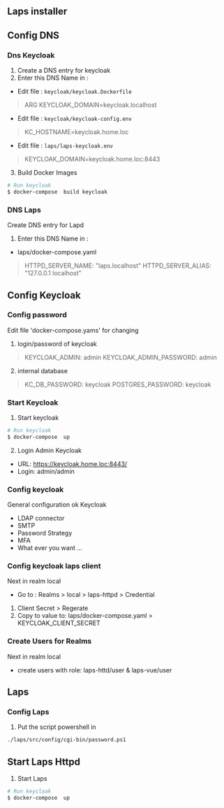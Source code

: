 Laps installer
-------------------

## Config DNS

### Dns Keycloak
1. Create a DNS entry for keycloak
2. Enter this DNS Name in :
* Edit file : `keycloak/keycloak.Dockerfile`
> ARG KEYCLOAK_DOMAIN=keycloak.localhost

* Edit file : `keycloak/keycloak-config.env`
> KC_HOSTNAME=keycloak.home.loc


* Edit file : `laps/laps-keycloak.env`
> KEYCLOAK_DOMAIN=keycloak.home.loc:8443

3. Build Docker Images
```sh
# Run keycloak 
$ docker-compose  build keycloak
```


### DNS Laps
Create DNS entry for Lapd
1. Enter this DNS Name in :
* laps/docker-compose.yaml
> HTTPD_SERVER_NAME: "laps.localhost"
> HTTPD_SERVER_ALIAS: "127.0.0.1 localhost"


## Config Keycloak

### Config password
Edit file 'docker-compose.yams' for changing
1. login/password of keycloak
> KEYCLOAK_ADMIN: admin
> KEYCLOAK_ADMIN_PASSWORD: admin


2. internal database
> KC_DB_PASSWORD: keycloak
> POSTGRES_PASSWORD: keycloak
   
### Start Keycloak

1. Start keycloak
```sh
# Run keycloak 
$ docker-compose  up
```
2. Login Admin Keycloak
* URL: https://keycloak.home.loc:8443/
* Login: admin/admin

### Config keycloak 
General configuration ok Keycloak
* LDAP connector
* SMTP
* Password Strategy
* MFA
* What ever you want ...

  
### Config keycloak laps client
Next in realm local
* Go to : Realms > local > laps-httpd > Credential
1. Client Secret > Regerate
2. Copy to value to: laps/docker-compose.yaml > KEYCLOAK_CLIENT_SECRET


### Create Users for Realms
Next in realm local
* create users with role: laps-httd/user & laps-vue/user

## Laps 
### Config Laps
1. Put the script powershell in
```sh
./laps/src/config/cgi-bin/password.ps1
```

## Start Laps Httpd
1. Start Laps
```sh
# Run keycloak 
$ docker-compose  up
```
